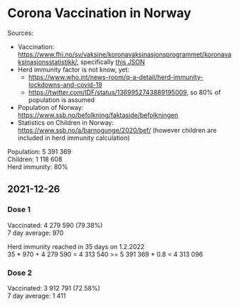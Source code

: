 # Corona Vaccination in Norway

Sources:

- Vaccination: <https://www.fhi.no/sv/vaksine/koronavaksinasjonsprogrammet/koronavaksinasjonsstatistikk/>, specifically [this JSON](https://www.fhi.no/api/chartdata/api/99119)
- Herd immunity factor is not know, yet:
  - <https://www.who.int/news-room/q-a-detail/herd-immunity-lockdowns-and-covid-19>
  - <https://twitter.com/IDF/status/1369952743889195009>, so 80% of population is assumed
- Population of Norway: <https://www.ssb.no/befolkning/faktaside/befolkningen>
- Statistics on Children in Norway: https://www.ssb.no/a/barnogunge/2020/bef/ (however children are included in herd immunity calculation)

Population: 5 391 369  
Children: 1 118 608  
Herd immunity: 80%  

## 2021-12-26

### Dose 1

Vaccinated: 4 279 590 (79.38%)  
7 day average: 970

Herd immunity reached in 35 days on 1.2.2022  
35 * 970 + 4 279 590 = 4 313 540 >= 5 391 369 * 0.8 = 4 313 096

### Dose 2

Vaccinated: 3 912 791 (72.58%)  
7 day average: 1 411

